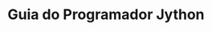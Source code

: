 ---
title: "Guia do Programador Jython"
url: /pt/java/jython-programmers-guide/
weight: 10
type: docs
---
